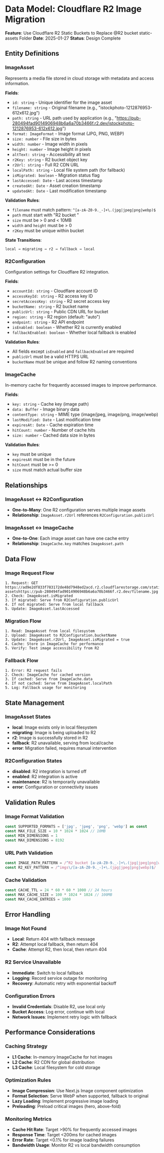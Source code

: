 # Data Model: Cloudflare R2 Image Migration

**Feature**: Use Cloudflare R2 Static Buckets to Replace @R2 bucket static-assets Folder **Date**:
2025-01-27 **Status**: Design Complete

## Entity Definitions

### ImageAsset

Represents a media file stored in cloud storage with metadata and access information.

**Fields**:

- `id: string` - Unique identifier for the image asset
- `filename: string` - Original filename (e.g., "istockphoto-1212876953-612x612.jpg")
- `path: string` - URL path used by application (e.g.,
  "https://pub-280494fad9014906948b6a6a70b3466f.r2.dev/istockphoto-1212876953-612x612.jpg")
- `format: ImageFormat` - Image format (JPG, PNG, WEBP)
- `size: number` - File size in bytes
- `width: number` - Image width in pixels
- `height: number` - Image height in pixels
- `altText: string` - Accessibility alt text
- `r2Key: string` - R2 bucket object key
- `r2Url: string` - Full R2 CDN URL
- `localPath: string` - Local file system path (for fallback)
- `isMigrated: boolean` - Migration status flag
- `lastAccessed: Date` - Last access timestamp
- `createdAt: Date` - Asset creation timestamp
- `updatedAt: Date` - Last modification timestamp

**Validation Rules**:

- `filename` must match pattern: `^[a-zA-Z0-9._-]+\.(jpg|jpeg|png|webp)$`
- `path` must start with "R2 bucket "
- `size` must be > 0 and < 10MB
- `width` and `height` must be > 0
- `r2Key` must be unique within bucket

**State Transitions**:

```
local → migrating → r2 → fallback → local
```

### R2Configuration

Configuration settings for Cloudflare R2 integration.

**Fields**:

- `accountId: string` - Cloudflare account ID
- `accessKeyId: string` - R2 access key ID
- `secretAccessKey: string` - R2 secret access key
- `bucketName: string` - R2 bucket name
- `publicUrl: string` - Public CDN URL for bucket
- `region: string` - R2 region (default: "auto")
- `endpoint: string` - R2 API endpoint
- `isEnabled: boolean` - Whether R2 is currently enabled
- `fallbackEnabled: boolean` - Whether local fallback is enabled

**Validation Rules**:

- All fields except `isEnabled` and `fallbackEnabled` are required
- `publicUrl` must be a valid HTTPS URL
- `bucketName` must be unique and follow R2 naming conventions

### ImageCache

In-memory cache for frequently accessed images to improve performance.

**Fields**:

- `key: string` - Cache key (image path)
- `data: Buffer` - Image binary data
- `contentType: string` - MIME type (image/jpeg, image/png, image/webp)
- `lastModified: Date` - Last modification time
- `expiresAt: Date` - Cache expiration time
- `hitCount: number` - Number of cache hits
- `size: number` - Cached data size in bytes

**Validation Rules**:

- `key` must be unique
- `expiresAt` must be in the future
- `hitCount` must be >= 0
- `size` must match actual buffer size

## Relationships

### ImageAsset ↔ R2Configuration

- **One-to-Many**: One R2 configuration serves multiple image assets
- **Relationship**: `ImageAsset.r2Url` references `R2Configuration.publicUrl`

### ImageAsset ↔ ImageCache

- **One-to-One**: Each image asset can have one cache entry
- **Relationship**: `ImageCache.key` matches `ImageAsset.path`

## Data Flow

### Image Request Flow

```
1. Request: GET https://ad9e2df833f783172de48d7948ed2acd.r2.cloudflarestorage.com/static-assetshttps://pub-280494fad9014906948b6a6a70b3466f.r2.dev/filename.jpg
2. Check: ImageAsset.isMigrated
3. If migrated: Serve from R2Configuration.publicUrl
4. If not migrated: Serve from local fallback
5. Update: ImageAsset.lastAccessed
```

### Migration Flow

```
1. Read: ImageAsset from local filesystem
2. Upload: ImageAsset to R2Configuration.bucketName
3. Update: ImageAsset.r2Url, ImageAsset.isMigrated = true
4. Cache: Store in ImageCache for performance
5. Verify: Test image accessibility from R2
```

### Fallback Flow

```
1. Error: R2 request fails
2. Check: ImageCache for cached version
3. If cached: Serve from ImageCache.data
4. If not cached: Serve from ImageAsset.localPath
5. Log: Fallback usage for monitoring
```

## State Management

### ImageAsset States

- **local**: Image exists only in local filesystem
- **migrating**: Image is being uploaded to R2
- **r2**: Image is successfully stored in R2
- **fallback**: R2 unavailable, serving from local/cache
- **error**: Migration failed, requires manual intervention

### R2Configuration States

- **disabled**: R2 integration is turned off
- **enabled**: R2 integration is active
- **maintenance**: R2 is temporarily unavailable
- **error**: Configuration or connectivity issues

## Validation Rules

### Image Format Validation

```typescript
const SUPPORTED_FORMATS = ['jpg', 'jpeg', 'png', 'webp'] as const
const MAX_FILE_SIZE = 10 * 1024 * 1024 // 10MB
const MIN_DIMENSIONS = 1
const MAX_DIMENSIONS = 8192
```

### URL Path Validation

```typescript
const IMAGE_PATH_PATTERN = /^R2 bucket [a-zA-Z0-9._-]+\.(jpg|jpeg|png|webp)$/
const R2_KEY_PATTERN = /^imgs\/[a-zA-Z0-9._-]+\.(jpg|jpeg|png|webp)$/
```

### Cache Validation

```typescript
const CACHE_TTL = 24 * 60 * 60 * 1000 // 24 hours
const MAX_CACHE_SIZE = 100 * 1024 * 1024 // 100MB
const MAX_CACHE_ENTRIES = 1000
```

## Error Handling

### Image Not Found

- **Local**: Return 404 with fallback message
- **R2**: Attempt local fallback, then return 404
- **Cache**: Attempt R2, then local, then return 404

### R2 Service Unavailable

- **Immediate**: Switch to local fallback
- **Logging**: Record service outage for monitoring
- **Recovery**: Automatic retry with exponential backoff

### Configuration Errors

- **Invalid Credentials**: Disable R2, use local only
- **Bucket Access**: Log error, continue with local
- **Network Issues**: Implement retry logic with fallback

## Performance Considerations

### Caching Strategy

- **L1 Cache**: In-memory ImageCache for hot images
- **L2 Cache**: R2 CDN for global distribution
- **L3 Cache**: Local filesystem for cold storage

### Optimization Rules

- **Image Compression**: Use Next.js Image component optimization
- **Format Selection**: Serve WebP when supported, fallback to original
- **Lazy Loading**: Implement progressive image loading
- **Preloading**: Preload critical images (hero, above-fold)

### Monitoring Metrics

- **Cache Hit Rate**: Target >90% for frequently accessed images
- **Response Time**: Target <200ms for cached images
- **Error Rate**: Target <0.1% for image loading failures
- **Bandwidth Usage**: Monitor R2 vs local bandwidth consumption
